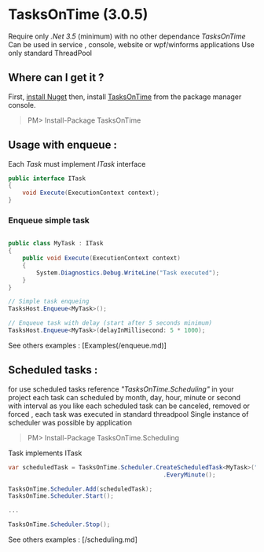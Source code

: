# TasksOnTime (3.0.5)

Require only *.Net 3.5* (minimum) with no other dependance
*TasksOnTime* Can be used in service , console, website or wpf/winforms applications
Use only standard ThreadPool

## Where can I get it ?

First, [install Nuget](http://docs.nuget.org/docs/start-here/installing-nuget) then, install [TasksOnTime](http://www.nuget.org/packages/tasksontime) from the package manager console.

> PM> Install-Package TasksOnTime 

## Usage with enqueue :

Each *Task* must implement *ITask* interface

```c#
public interface ITask 
{
    void Execute(ExecutionContext context);
}

```

### Enqueue simple task
```c#

public class MyTask : ITask
{
    public void Execute(ExecutionContext context)
    {
        System.Diagnostics.Debug.WriteLine("Task executed");
    }
}

// Simple task enqueing
TasksHost.Enqueue<MyTask>();

// Enqueue task with delay (start after 5 seconds minimum)
TasksHost.Enqueue<MyTask>(delayInMillisecond: 5 * 1000);
```

See others examples : [Examples(/enqueue.md)]

## Scheduled tasks :

for use scheduled tasks reference *"TasksOnTime.Scheduling"* in your project 
each task can scheduled by month, day, hour, minute or second with interval as you like
each scheduled task can be canceled, removed or forced , each task was executed in standard threadpool
Single instance of scheduler was possible by application

> PM> Install-Package TasksOnTime.Scheduling

Task implements ITask

```c#
var scheduledTask = TasksOnTime.Scheduler.CreateScheduledTask<MyTask>("MyTask")
											.EveryMinute();

TasksOnTime.Scheduler.Add(scheduledTask);
TasksOnTime.Scheduler.Start();

...

TasksOnTime.Scheduler.Stop();
```		

See others examples : [/scheduling.md]

